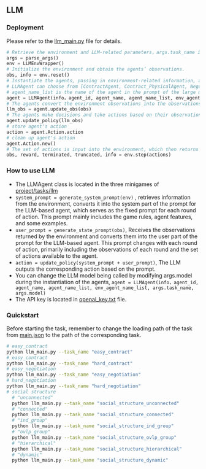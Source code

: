 ## LLM

### Deployment

Please refer to the [llm_main.py](../../../llm_main.py) file for details.

```python
# Retrieve the environment and LLM-related parameters，args.task_name is in ["easy_contract","hard_contract","easy_negotiation","hard_negotiation","social_structure"]
args = parse_args()
env = LLMEnvWrapper()
# Initialize the environment and obtain the agents’ observations.
obs, info = env.reset()
# Instantiate the agents, passing in environment-related information, agent features, agent name conversion table, task name, and the model used by the LLM. 
# LLMAgent can choose from [ContractAgent, Contract_PhysicalAgent, NegotiationAgent,Negotiation_PhysicalAgent,PhysicalAgent]. ContractAgent is used in the contract phase of contract minigame; Contract_PhysicalAgent is used in the physical phase of contract minigame;NegotiationAgent is used in the negotiation phase of negotiation minigame;Negotiation_PhysicalAgent is used in the physical phase of negotiation minigame;PhysicalAgent is used in the physical phase of social_structure minigame. The physical phase involves activities like gathering and crafting resources, without any social interaction.
# agent_name_list is the name of the agent in the prompt of the large model; env_agent_name_list is the name of the agent in the environment.
agent = LLMAgent(info，agent_id, agent_name, agent_name_list, env_agent_name_list, args.task_name, args.model)
# The agents convert the environment observations into the observations required by the LLM.
llm_obs = agent.update_obs(obs)
# The agents make decisions and take actions based on their observations, and the set of actions taken by all agents is denoted as actions.
agent.update_policy(llm_obs)
# store agent's action
action = agent.Action.action
# clean up agent's action
agent.Action.new()
# The set of actions is input into the environment, which then returns relevant information such as the agents’ observations, rewards, whether the game has ended, etc.
obs, reward, terminated, truncated, info = env.step(actions)
```

### How to use LLM

- The LLMAgent class is located in the three minigames of   [project/tasks/llm](.)
- `system_prompt = generate_system_prompt(env)` , retrieves information from the environment, converts it into the system part of the prompt for the LLM-based agent, which serves as the fixed prompt for each round of action. This prompt mainly includes the game rules, agent features, and some examples.
- `user_prompt = generate_state_prompt(obs)`, Receives the observations returned by the environment and converts them into the user part of the prompt for the LLM-based agent. This prompt changes with each round of action, primarily including the observations of each round and the set of actions available to the agent.
- `action = update_policy(system_prompt + user_prompt)`, The LLM outputs the corresponding action based on the prompt.
- You can change the LLM model being called by modifying args.model during the instantiation of the agents, `agent = LLMAgent(info，agent_id, agent_name, agent_name_list, env_agent_name_list, args.task_name, args.model)`
- The API key is located in [openai_key.txt](./openai_key.txt) file.

### Quickstart

Before starting the task, remember to change the loading path of the task from [main.json](../../../config/main.json) to the path of the corresponding task.

```bash
# easy_contract
python llm_main.py --task_name "easy_contract"
# easy_contract
python llm_main.py --task_name "hard_contract"
# easy_negotiation
python llm_main.py --task_name "easy_negotiation"
# hard_negotiation
python llm_main.py --task_name "hard_negotiation"
# social structure
  # "unconnected"
  python llm_main.py --task_name "social_structure_unconnected"
  # "connected"
  python llm_main.py --task_name "social_structure_connected"
  # "ind_group"
  python llm_main.py --task_name "social_structure_ind_group"
  # "ovlp_group"
  python llm_main.py --task_name "social_structure_ovlp_group"
  # "hierarchical"
  python llm_main.py --task_name "social_structure_hierarchical"
  # "dynamic"
  python llm_main.py --task_name "social_structure_dynamic"
```
